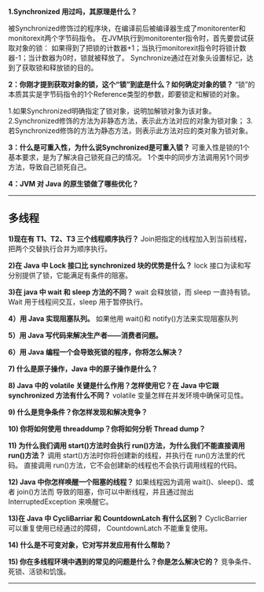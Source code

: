 **1.Synchronized 用过吗，其原理是什么？**

被Synchronized修饰过的程序块，在编译前后被编译器生成了monitorenter和monitorexit两个字节码指令。
在JVM执行到monitorenter指令时，首先要尝试获取对象的锁：
如果得到了把锁的计数器+1；当执行monitorexit指令时将锁计数器-1；当计数器为0时，锁就被释放了。
Synchronize通过在对象头设置标记，达到了获取锁和释放锁的目的。

**2：你刚才提到获取对象的锁，这个“锁”到底是什么？如何确定对象的锁？**
“锁”的本质其实是字节码指令的1个Reference类型的参数，即要锁定和解锁的对象。

1.如果Synchronized明确指定了锁对象，说明加解锁对象为该对象。
2.Synchronized修饰的方法为非静态方法，表示此方法对应的对象为锁对象；
3.若Synchronized修饰的方法为静态方法，则表示此方法对应的类对象为锁对象。

**3：什么是可重入性，为什么说Synchronized是可重入锁？**
可重入性是锁的1个基本要求，是为了解决自己锁死自己的情况。
1个类中的同步方法调用另1个同步方法，导致自己锁死自己。

**4：JVM 对 Java 的原生锁做了哪些优化？**







------------

## 多线程

**1)现在有 T1、T2、T3 三个线程顺序执行？**
Join把指定的线程加入到当前线程，把两个交替执行合并为顺序执行。

**2)在 Java 中 Lock 接口比 synchronized 块的优势是什么？**
lock 接口为读和写分别提供了锁，它能满足有条件的阻塞。

**3)在 java 中 wait 和 sleep 方法的不同？**
 wait 会释放锁，而 sleep 一直持有锁。
 Wait 用于线程间交互，sleep 用于暂停执行。

**4）用 Java 实现阻塞队列。**
如果他用 wait()和 notify()方法来实现阻塞队列

**5）用 Java 写代码来解决生产者——消费者问题。**

**6）用 Java 编程一个会导致死锁的程序，你将怎么解决？**

**7) 什么是原子操作，Java 中的原子操作是什么？**

**8) Java 中的 volatile 关键是什么作用？怎样使用它？在 Java 中它跟 synchronized 方法有什么不同？**
volatile 变量怎样在并发环境中确保可见性。

**9) 什么是竞争条件？你怎样发现和解决竞争？**

**10) 你将如何使用 threaddump？你将如何分析 Thread dump？**

**11) 为什么我们调用 start()方法时会执行 run()方法，为什么我们不能直接调用 run()方法？**
调用 start()方法时你将创建新的线程，并执行在 run()方法里的代码。
直接调用 run()方法，它不会创建新的线程也不会执行调用线程的代码。

**12) Java 中你怎样唤醒一个阻塞的线程？**
如果线程因为调用 wait()、sleep()、或者 join()方法而
导致的阻塞，你可以中断线程，并且通过抛出 InterruptedException 来唤醒它。

**13)在 Java 中 CycliBarriar 和 CountdownLatch 有什么区别？**
CyclicBarrier 可以重复使用已经通过的障碍，
CountdownLatch 不能重复使用。

**14) 什么是不可变对象，它对写并发应用有什么帮助？**

**15) 你在多线程环境中遇到的常见的问题是什么？你是怎么解决它的？**
竞争条件、死锁、活锁和饥饿。

-----

